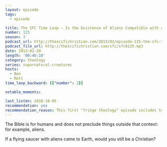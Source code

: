 ```yaml
---
layout: episode
tags:
  - episode

title: The SFC Time Loop – Is the Existence of Aliens Compatible with a Biblical Worldview?
number: 125
season: 3
podcast_url: http://thescifichristian.com/2013/02/episode-125-the-sfc-time-loop-is-the-existence-of-aliens-compatible-with-a-biblical-worldview/
podcast_file_url: http://thescifichristian.com/sfc/sfc0125.mp3
date: 2013-02-28
length: '00:46:19'
category: theology
series: supernatural-creatures
hosts:
  - Ben
  - Matt
time_loop_backward: [{"number": 2}]

notable_moments:

last_listen: 2018-10-05
recommendation: yes
recommendation_reason: This first "fringe theology" episode includes topics that will be major themes of the podcast, such as the scope of the Bible and what is compatible with Christianity.
---
```


The Bible is for humans and does not preclude things outside that context: for example, aliens.

If a flying saucer with aliens came to Earth, would you still be a Christian?